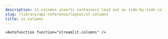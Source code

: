 ```yaml
---
description: st.columns inserts containers laid out as side-by-side columns.
slug: /library/api-reference/layout/st.columns
title: st.columns
---
```


`<Autofunction function="streamlit.columns" />`